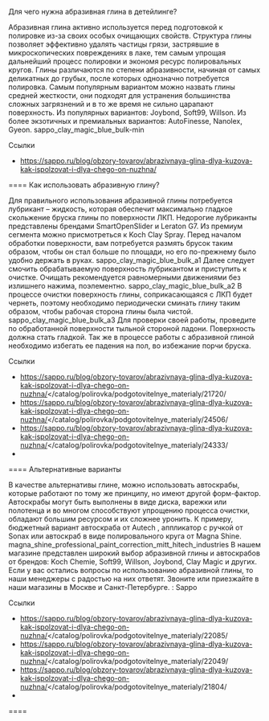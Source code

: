 Для чего нужна абразивная глина в детейлинге?

Абразивная глина активно используется перед подготовкой к полировке из-за своих особых очищающих свойств. Структура глины позволяет эффективно удалять частицы грязи, застрявшие в микроскопических повреждениях в лаке, тем самым упрощая дальнейший процесс полировки и экономя ресурс полировальных кругов. Глины различаются по степени абразивности, начиная от самых деликатных до грубых, после которых однозначно потребуется полировка. Самым популярным вариантом можно назвать глины средней жесткости, они подходят для устранения большинства сложных загрязнений и в то же время не сильно царапают поверхность. Из популярных вариантов: Joybond, Soft99, Willson. Из более экзотичных и премиальных вариантов: AutoFinesse, Nanolex, Gyeon. sappo_сlay_magic_blue_bulk-min 

Ссылки
- https://sappo.ru/blog/obzory-tovarov/abrazivnaya-glina-dlya-kuzova-kak-ispolzovat-i-dlya-chego-on-nuzhna/

====
Как использовать абразивную глину?

 Для правильного использования абразивной глины потребуется лубрикант – жидкость, которая обеспечит максимально гладкое скольжение бруска глины по поверхности ЛКП. Недорогие лубриканты представлены брендами SmartOpenSlider и Leraton G7. Из премиум сегмента можно присмотреться к Koch Clay Spray. Перед началом обработки поверхности, вам потребуется размять брусок таким образом, чтобы он стал больше по площади, но его по-прежнему было удобно держать в руках. sappo_сlay_magic_blue_bulk_a1 Далее следует смочить обрабатываемую поверхность лубрикантом и приступить к очистке. Очищать рекомендуется равномерными движениями без излишнего нажима, поэлементно. sappo_сlay_magic_blue_bulk_a2 В процессе очистки поверхность глины, соприкасающаяся с ЛКП будет чернеть, поэтому необходимо периодически сминать глину таким образом, чтобы рабочая сторона глины была чистой. sappo_сlay_magic_blue_bulk_a3 Для проверки своей работы, проведите по обработанной поверхности тыльной стороной ладони. Поверхность должна стать гладкой. Так же в процессе работы с абразивной глиной необходимо избегать ее падения на пол, во избежание порчи бруска. 

Ссылки
- https://sappo.ru/blog/obzory-tovarov/abrazivnaya-glina-dlya-kuzova-kak-ispolzovat-i-dlya-chego-on-nuzhna/</catalog/polirovka/podgotovitelnye_materialy/21720/
- https://sappo.ru/blog/obzory-tovarov/abrazivnaya-glina-dlya-kuzova-kak-ispolzovat-i-dlya-chego-on-nuzhna/</catalog/polirovka/podgotovitelnye_materialy/24506/
- https://sappo.ru/blog/obzory-tovarov/abrazivnaya-glina-dlya-kuzova-kak-ispolzovat-i-dlya-chego-on-nuzhna/</catalog/polirovka/podgotovitelnye_materialy/24333/
- 

====
Альтернативные варианты

В качестве альтернативы глине, можно использовать автоскрабы, которые работают по тому же принципу, но имеют другой форм-фактор. Автоскрабы могут быть выполнены в виде диска, варежки или полотенца и во многом способствуют упрощению процесса очистки, обладают большим ресурсом и их сложнее уронить. К примеру, бюджетный вариант автоскраба от Autech , аппликатор с ручкой от Sonax или автоскраб в виде полировального круга от Magna Shine. magna_shine_professional_paint_correction_mitt_hitech_industries В нашем магазине представлен широкий выбор абразивной глины и автоскрабов от брендов: Koch Chemie, Soft99, Willson, Joybond, Clay Magic и других. Если у вас остались вопросы по использованию абразивной глины, то наши менеджеры с радостью на них ответят. Звоните или приезжайте в наши магазины в Москве и Санкт-Петербурге. 
: Sappo

Ссылки
- https://sappo.ru/blog/obzory-tovarov/abrazivnaya-glina-dlya-kuzova-kak-ispolzovat-i-dlya-chego-on-nuzhna/</catalog/polirovka/podgotovitelnye_materialy/22085/
- https://sappo.ru/blog/obzory-tovarov/abrazivnaya-glina-dlya-kuzova-kak-ispolzovat-i-dlya-chego-on-nuzhna/</catalog/polirovka/podgotovitelnye_materialy/22049/
- https://sappo.ru/blog/obzory-tovarov/abrazivnaya-glina-dlya-kuzova-kak-ispolzovat-i-dlya-chego-on-nuzhna/</catalog/polirovka/podgotovitelnye_materialy/21804/
- 

====